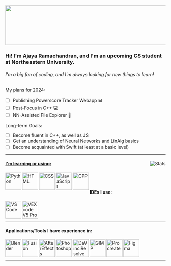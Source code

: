 <!--# Hello!-->
<img src="https://imagizer.imageshack.com/img922/6695/8cFx2e.jpg" width="1000" height ="125">

### Hi! I'm Ajaya Ramachandran, and I'm an upcoming CS student at Northeastern University.

###### I'm a big fan of coding, and I'm always looking for new things to learn!

My plans for 2024:

- ☐ Publishing Powerscore Tracker Webapp 📊
- ☐ Post-Focus in C++ 💻
- ☐ NN-Assisted File Explorer 📁

Long-term Goals:
- ☐ Become fluent in C++, as well as JS
- ☐ Get an understanding of Neural Networks and LinAlg basics
- ☐ Become acquainted with Swift (at least at a basic level)

------


<a href="https://github.com/AjayaRamachandran">
    <img align="right" alt="Stats"
         src="https://github-readme-stats.vercel.app/api?username=AjayaRamachandran&theme=vue-dark&show_icons=true&rank_icon=github">

#### I'm learning or using:

<a href="https://www.python.org/">
    <img align="left" alt="Python" width="50" height="55" src="https://imagizer.imageshack.com/img924/7539/2flk0K.png">
</a>
<a href="https://developer.mozilla.org/en-US/docs/Web/HTML">
    <img align="left" alt="HTML" width="50" height="55" src="https://imagizer.imageshack.com/img923/3244/6hZ0Sz.png" />
</a>
<a href="https://developer.mozilla.org/en-US/docs/Web/CSS">
    <img align="left" alt="CSS" width="50" height="55" src="https://imagizer.imageshack.com/img924/2600/pjpe4L.png" />
</a>
<a href="https://javascript.com/">
    <img align="left" alt="JavaScript" width="50" height="55" src="https://imagizer.imageshack.com/img922/9379/9O7R9V.png" />
</a>
<a href="https://isocpp.org/">
    <img align="left" alt="CPP" width="50" height="55" src="https://imagizer.imageshack.com/img922/5638/DqeHWL.png" />
</a>

<br />
<br />

#### IDEs I use:
<a href="https://code.visualstudio.com/">
    <img align="left" alt="VS Code" width="50" height="55" src="https://imagizer.imageshack.com/img923/1651/K5FtE4.png" />
</a>
<a href="https://www.vexrobotics.com/vexcode/pro-v5">
    <img align="left" alt="VEXcode V5 Pro" width="50" height="55" src="https://imagizer.imageshack.com/img923/6263/asTv3M.png" />
</a>
    
<br />
<br />
<br />

------
    
#### Applications/Tools I have experience in:

<a href="https://www.blender.org/">
    <img align="left" alt="Blender" width="50" height="55" src="https://imagizer.imageshack.com/img923/33/dzxH0l.png" />
</a>
<a href="https://www.autodesk.com/products/fusion-360/overview">
    <img align="left" alt="Fusion" width="50" height="55" src="https://imagizer.imageshack.com/img922/3936/vwbk4Y.png" />
</a>
<a href="https://www.adobe.com/products/aftereffects.html">
    <img align="left" alt="AfterEffects" width="50" height="55" src="https://imagizer.imageshack.com/img922/8963/KSofeR.png" />
</a>
<a href="https://www.adobe.com/products/photoshop.html">
    <img align="left" alt="Photoshop" width="50" height="55" src="https://imagizer.imageshack.com/img923/1165/IehGgr.png" />
</a>
<a href="https://www.blackmagicdesign.com/products/davinciresolve/">
    <img align="left" alt="DaVinciResolve" width="50" height="55" src="https://imagizer.imageshack.com/img922/9044/reLSjM.png" />
</a>
<a href="https://www.gimp.org/">
    <img align="left" alt="GIMP" width="50" height="55" src="https://imagizer.imageshack.com/img922/1499/ADRBtf.png" />
</a>    
<a href="https://procreate.art/">
    <img align="left" alt="Procreate" width="50" height="55" src="https://imagizer.imageshack.com/img922/6227/3Yowrv.png" />
</a>
<a href="https://www.figma.com/">
    <img align="left" alt="Figma" width="50" height="55" src="https://imagizer.imageshack.com/img924/1872/c7tR3f.png" />
</a>
    
<br />
<br />
<br />
    
------

<!---[![My GitHub Stats](https://github-readme-stats.vercel.app/api/?username=ajayaramachandran&count_private=true&theme=vue-dark&showicons=true)]()>
